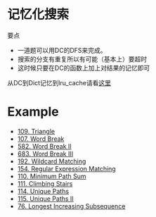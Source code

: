 # 记忆化搜索

要点
- 一道题可以用DC的DFS来完成。
- 搜索的分支有重复所以有可能（基本上）要超时
- 这时候只要在DC的函数上加上对结果的记忆即可

从DC到Dict记忆到lru_cache请看[这里](misc/mem_dfs.md)

# Example
- [109. Triangle](lint109.md)
- [107. Word Break](lint107.md)
- [582. Word Break II](lint582.md)
- [683. Word Break III](lint683.md)
- [192. Wildcard Matching](lint192.md)
- [154. Regular Expression Matching](lint154.md)
- [110. Minimum Path Sum](lint110.md)
- [111. Climbing Stairs](lint111.md)
- [114. Unique Paths](lint114.md)
- [115. Unique Paths II](lint115.md)
- [76. Longest Increasing Subsequence](lint67.md)
